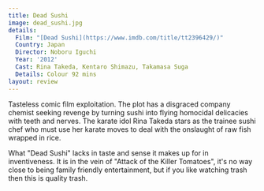 ```yaml
---
title: Dead Sushi
image: dead_sushi.jpg
details:
  Film: "[Dead Sushi](https://www.imdb.com/title/tt2396429/)"
  Country: Japan
  Director: Noboru Iguchi
  Year: '2012'
  Cast: Rina Takeda, Kentaro Shimazu, Takamasa Suga
  Details: Colour 92 mins
layout: review
---
```

Tasteless comic film exploitation.  The plot has a disgraced
company chemist seeking revenge by turning sushi into flying
homocidal delicacies with teeth and nerves.  The karate idol
Rina Takeda stars as the trainee sushi chef who must use her
karate moves to deal with the onslaught of raw fish wrapped in
rice.

What "Dead Sushi" lacks in taste and sense it makes up for in
inventiveness.  It is in the vein of "Attack of the Killer
Tomatoes", it's no way close to being family friendly
entertainment, but if you like watching trash then this is
quality trash.
